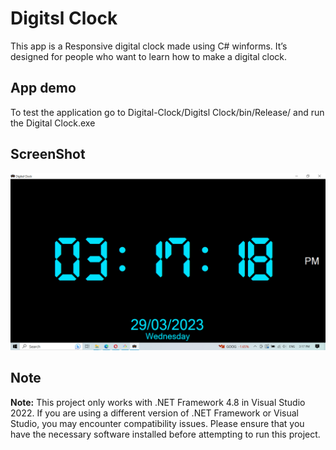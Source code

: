# Digitsl Clock

This app is a Responsive digital clock made using C# winforms. It’s designed for people who want to learn how to make a digital clock.


## App demo

To test the application go to Digital-Clock/Digitsl Clock/bin/Release/  and run the Digital Clock.exe


## ScreenShot

![App Screenshot](https://github.com/AflaxCade/Digital-Clock/blob/master/Digital%20Clock.png?raw=true)

## Note

**Note:** This project only works with .NET Framework 4.8 in Visual Studio 2022. If you are using a different version of .NET Framework or Visual Studio, you may encounter compatibility issues. Please ensure that you have the necessary software installed before attempting to run this project.
